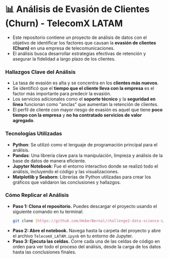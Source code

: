 # 📊 Análisis de Evasión de Clientes (Churn) - TelecomX LATAM

* Este repositorio contiene un proyecto de análisis de datos con el objetivo de identificar los factores que causan la **evasión de clientes (Churn)** en una empresa de telecomunicaciones.
* El análisis busca desarrollar estrategias efectivas de retención y asegurar la fidelidad a largo plazo de los clientes.

### **Hallazgos Clave del Análisis**

* La tasa de evasión es alta y se concentra en los **clientes más nuevos**.
* Se identificó que el **tiempo que el cliente lleva con la empresa** es el factor más importante para predecir la evasión.
* Los servicios adicionales como el **soporte técnico** y la **seguridad en línea** funcionan como "anclas" que aumentan la retención de clientes.
* El perfil de cliente con mayor riesgo de evasión es aquel que tiene **poco tiempo con la empresa** y **no ha contratado servicios de valor agregado**.

### **Tecnologías Utilizadas**

* **Python**: Se utilizó como el lenguaje de programación principal para el análisis.
* **Pandas**: Una librería clave para la manipulación, limpieza y análisis de la base de datos de manera eficiente.
* **Jupyter Notebook**: Fue el entorno interactivo donde se realizó todo el análisis, incluyendo el código y las visualizaciones.
* **Matplotlib y Seaborn**: Librerías de Python utilizadas para crear los gráficos que validaron las conclusiones y hallazgos.

### **Cómo Replicar el Análisis**

* **Paso 1: Clona el repositorio.** Puedes descargar el proyecto usando el siguiente comando en tu terminal:
    ```bash
    git clone [https://github.com/HeberBernal/challenge2-data-science-LATAM.git](https://github.com/HeberBernal/challenge2-data-science-LATAM.git)
    ```
* **Paso 2: Abre el notebook.** Navega hasta la carpeta del proyecto y abre el archivo `TelecomX_LATAM.ipynb` en tu entorno de Jupyter.
* **Paso 3: Ejecuta las celdas.** Corre cada una de las celdas de código en orden para ver todo el proceso del análisis, desde la carga de los datos hasta las conclusiones finales.
